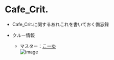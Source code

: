 # Cafe_Crit.

* Cafe_Crit.に関するあれこれを書いておく備忘録

* クルー情報
    * マスター：[こーゆ](https://twitter.com/intent/user?user_id=1171190238825181184)<br>
    ![image](https://pbs.twimg.com/profile_images/1269515206704508928/rI7j9Dck_400x400.jpg)


